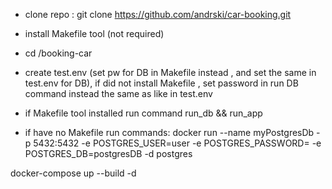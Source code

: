 - clone repo  : git clone https://github.com/andrski/car-booking.git

- install Makefile tool (not required)

- cd /booking-car

- create test.env (set pw for DB in Makefile instead <password here>, and set the same in test.env for DB), 
if did not install Makefile , set password in run DB command instead <password here> the same as like in test.env

- if Makefile tool installed run command run_db && run_app

- if have no Makefile
 run commands:
 docker run --name myPostgresDb -p 5432:5432 -e POSTGRES_USER=user -e POSTGRES_PASSWORD=<password here> -e POSTGRES_DB=postgresDB -d postgres

 docker-compose up --build -d
 